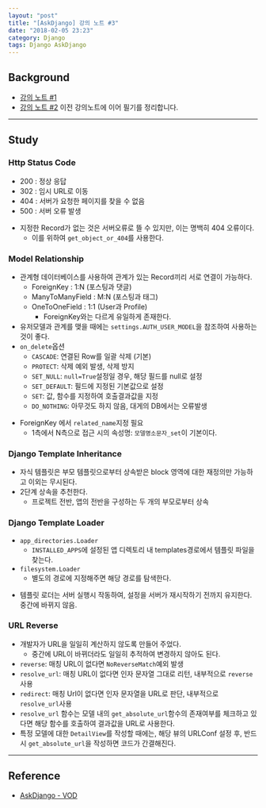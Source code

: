 ```yaml
---
layout: "post"
title: "[AskDjango] 강의 노트 #3"
date: "2018-02-05 23:23"
category: Django
tags: Django AskDjango
---
```


## Background
* [강의 노트 #1](https://kirade.github.io/django/2018/02/01/askdjango-강의-노트-1/)
* [강의 노트 #2](https://kirade.github.io/django/2018/02/01/askdjango-강의-노트-2/)
이전 강의노트에 이어 필기를 정리합니다.


---
## Study
### Http Status Code
  - 200 : 정상 응답
  - 302 : 임시 URL로 이동
  - 404 : 서버가 요청한 페이지를 찾을 수 없음
  - 500 : 서버 오류 발생
* 지정한 Record가 없는 것은 서버오류로 뜰 수 있지만, 이는 명백히 404 오류이다.
  - 이를 위하여 `get_object_or_404`를 사용한다.

### Model Relationship
* 관계형 데이터베이스를 사용하여 관계가 있는 Record끼리 서로 연결이 가능하다.
  - ForeignKey : 1:N (포스팅과 댓글)
  - ManyToManyField : M:N (포스팅과 태그)
  - OneToOneField : 1:1 (User과 Profile)
    - ForeignKey와는 다르게 유일하게 존재한다.
* 유저모델과 관계를 맺을 때에는 `settings.AUTH_USER_MODEL`을 참조하여 사용하는것이 좋다.
* `on_delete`옵션
  - `CASCADE`: 연결된 Row를 일괄 삭제 (기본)
  - `PROTECT`: 삭제 예외 발생, 삭제 방지
  - `SET_NULL`: `null=True`설정일 경우, 해당 필드를 null로 설정
  - `SET_DEFAULT`: 필드에 지정된 기본값으로 설정    
  - `SET`: 값, 함수를 지정하여 호출결과값을 지정
  - `DO_NOTHING`: 아무것도 하지 않음, 대게의 DB에서는 오류발생
- ForeignKey 에서 `related_name`지정 필요
  - 1측에서 N측으로 접근 시의 속성명: `모델명소문자_set`이 기본이다.

### Django Template Inheritance
* 자식 템플릿은 부모 템플릿으로부터 상속받은 block 영역에 대한 재정의만 가능하고 이외는 무시된다.
* 2단계 상속을 추천한다.
  - 프로젝트 전반, 앱의 전반을 구성하는 두 개의 부모로부터 상속

### Django Template Loader
* `app_directories.Loader`
  -  `INSTALLED_APPS`에 설정된 앱 디렉토리 내 templates경로에서 템플릿 파일을 찾는다.
* `filesystem.Loader`
  - 별도의 경로에 지정해주면 해당 경로를 탐색한다.
- 템플릿 로더는 서버 실행시 작동하여, 설정을 서버가 재시작하기 전까지 유지한다. 중간에 바뀌지 않음.

### URL Reverse
* 개발자가 URL을 일일히 계산하지 않도록 만들어 주었다.
  - 중간에 URL이 바뀌더라도 일일히 추적하여 변경하지 않아도 된다.
* `reverse`: 매칭 URL이 없다면 `NoReverseMatch`예외 발생
* `resolve_url`: 매칭 URL이 없다면 인자 문자열 그대로 리턴, 내부적으로 `reverse` 사용
* `redirect`: 매칭 Url이 없다면 인자 문자열을 URL로 판단, 내부적으로 `resolve_url`사용
* `resolve_url` 함수는 모델 내의 `get_absolute_url`함수의 존재여부를 체크하고 있다면 해당 함수를 호출하여 결과값을 URL로 사용한다.
* 특정 모델에 대한 `DetailView`를 작성할 때에는, 해당 뷰의 URLConf 설정 후, 반드시 `get_absolute_url`을 작성하면 코드가 간결해진다.


---
## Reference
* [AskDjango - VOD](https://nomade.kr/vod/django/)
